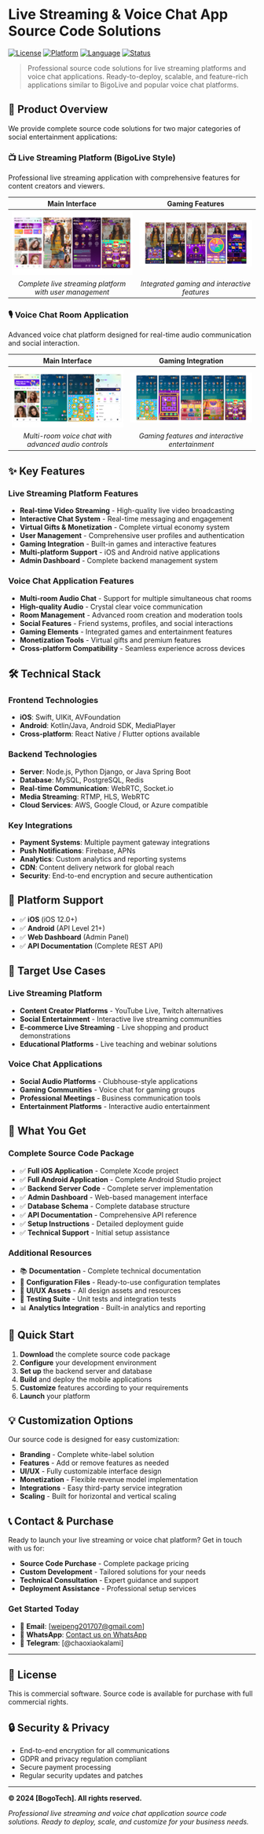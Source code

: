 # Live Streaming & Voice Chat App Source Code Solutions

[![License](https://img.shields.io/badge/License-Commercial-blue.svg)](LICENSE)
[![Platform](https://img.shields.io/badge/Platform-iOS%20%7C%20Android-lightgrey.svg)](README.md)
[![Language](https://img.shields.io/badge/Language-Multiple-orange.svg)](README.md)
[![Status](https://img.shields.io/badge/Status-Available-green.svg)](README.md)

> Professional source code solutions for live streaming platforms and voice chat applications. Ready-to-deploy, scalable, and feature-rich applications similar to BigoLive and popular voice chat platforms.

## 🚀 Product Overview

We provide complete source code solutions for two major categories of social entertainment applications:

### 📺 Live Streaming Platform (BigoLive Style)
Professional live streaming application with comprehensive features for content creators and viewers.

| Main Interface | Gaming Features |
|:---:|:---:|
| ![BigoLive Main Interface](./images/bogolive.jpg) | ![BigoLive Gaming Features](./images/bogolive_game.jpg) |
| *Complete live streaming platform with user management* | *Integrated gaming and interactive features* |

### 🎙️ Voice Chat Room Application
Advanced voice chat platform designed for real-time audio communication and social interaction.

| Main Interface | Gaming Integration |
|:---:|:---:|
| ![Voice Chat Main](./images/voicechat.jpg) | ![Voice Chat Gaming](./images/voicechat_game.jpg) |
| *Multi-room voice chat with advanced audio controls* | *Gaming features and interactive entertainment* |

## ✨ Key Features

### Live Streaming Platform Features
- **Real-time Video Streaming** - High-quality live video broadcasting
- **Interactive Chat System** - Real-time messaging and engagement
- **Virtual Gifts & Monetization** - Complete virtual economy system
- **User Management** - Comprehensive user profiles and authentication
- **Gaming Integration** - Built-in games and interactive features
- **Multi-platform Support** - iOS and Android native applications
- **Admin Dashboard** - Complete backend management system

### Voice Chat Application Features
- **Multi-room Audio Chat** - Support for multiple simultaneous chat rooms
- **High-quality Audio** - Crystal clear voice communication
- **Room Management** - Advanced room creation and moderation tools
- **Social Features** - Friend systems, profiles, and social interactions
- **Gaming Elements** - Integrated games and entertainment features
- **Monetization Tools** - Virtual gifts and premium features
- **Cross-platform Compatibility** - Seamless experience across devices

## 🛠️ Technical Stack

### Frontend Technologies
- **iOS**: Swift, UIKit, AVFoundation
- **Android**: Kotlin/Java, Android SDK, MediaPlayer
- **Cross-platform**: React Native / Flutter options available

### Backend Technologies
- **Server**: Node.js, Python Django, or Java Spring Boot
- **Database**: MySQL, PostgreSQL, Redis
- **Real-time Communication**: WebRTC, Socket.io
- **Media Streaming**: RTMP, HLS, WebRTC
- **Cloud Services**: AWS, Google Cloud, or Azure compatible

### Key Integrations
- **Payment Systems**: Multiple payment gateway integrations
- **Push Notifications**: Firebase, APNs
- **Analytics**: Custom analytics and reporting systems
- **CDN**: Content delivery network for global reach
- **Security**: End-to-end encryption and secure authentication

## 📱 Platform Support

- ✅ **iOS** (iOS 12.0+)
- ✅ **Android** (API Level 21+)
- ✅ **Web Dashboard** (Admin Panel)
- ✅ **API Documentation** (Complete REST API)

## 🎯 Target Use Cases

### Live Streaming Platform
- **Content Creator Platforms** - YouTube Live, Twitch alternatives
- **Social Entertainment** - Interactive live streaming communities
- **E-commerce Live Streaming** - Live shopping and product demonstrations
- **Educational Platforms** - Live teaching and webinar solutions

### Voice Chat Applications
- **Social Audio Platforms** - Clubhouse-style applications
- **Gaming Communities** - Voice chat for gaming groups
- **Professional Meetings** - Business communication tools
- **Entertainment Platforms** - Interactive audio entertainment

## 💼 What You Get

### Complete Source Code Package
- ✅ **Full iOS Application** - Complete Xcode project
- ✅ **Full Android Application** - Complete Android Studio project
- ✅ **Backend Server Code** - Complete server implementation
- ✅ **Admin Dashboard** - Web-based management interface
- ✅ **Database Schema** - Complete database structure
- ✅ **API Documentation** - Comprehensive API reference
- ✅ **Setup Instructions** - Detailed deployment guide
- ✅ **Technical Support** - Initial setup assistance

### Additional Resources
- 📚 **Documentation** - Complete technical documentation
- 🔧 **Configuration Files** - Ready-to-use configuration templates
- 🎨 **UI/UX Assets** - All design assets and resources
- 🧪 **Testing Suite** - Unit tests and integration tests
- 📊 **Analytics Integration** - Built-in analytics and reporting

## 🚀 Quick Start

1. **Download** the complete source code package
2. **Configure** your development environment
3. **Set up** the backend server and database
4. **Build** and deploy the mobile applications
5. **Customize** features according to your requirements
6. **Launch** your platform

## 💡 Customization Options

Our source code is designed for easy customization:

- **Branding** - Complete white-label solution
- **Features** - Add or remove features as needed
- **UI/UX** - Fully customizable interface design
- **Monetization** - Flexible revenue model implementation
- **Integrations** - Easy third-party service integration
- **Scaling** - Built for horizontal and vertical scaling

## 📞 Contact & Purchase

Ready to launch your live streaming or voice chat platform? Get in touch with us for:

- **Source Code Purchase** - Complete package pricing
- **Custom Development** - Tailored solutions for your needs
- **Technical Consultation** - Expert guidance and support
- **Deployment Assistance** - Professional setup services

### Get Started Today
- 📧 **Email**: [weipeng201707@gmail.com]
- 💬 **WhatsApp**: [Contact us on WhatsApp](https://wa.me/8615715385900?text=I%20saw%20your%20product%20on%20GitHub%20and%20would%20like%20to%20learn%20more%20about%20it)
- 📱 **Telegram**: [@chaoxiaokalami]
---

## 📄 License

This is commercial software. Source code is available for purchase with full commercial rights.

## 🔒 Security & Privacy

- End-to-end encryption for all communications
- GDPR and privacy regulation compliant
- Secure payment processing
- Regular security updates and patches

---

**© 2024 [BogoTech]. All rights reserved.**

*Professional live streaming and voice chat application source code solutions. Ready to deploy, scale, and customize for your business needs.*
